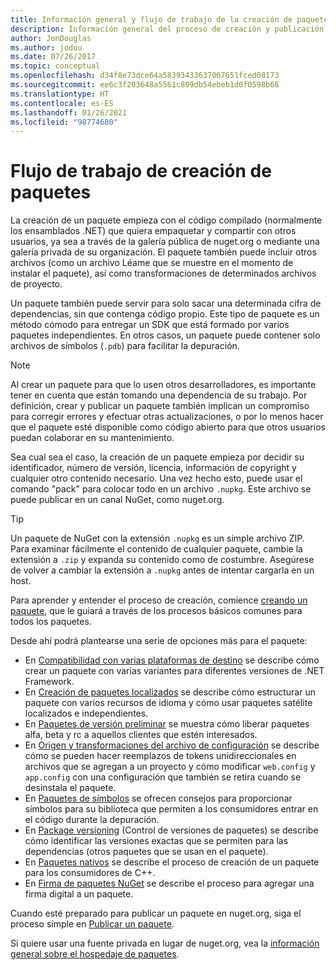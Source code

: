 ```yaml
---
title: Información general y flujo de trabajo de la creación de paquetes NuGet
description: Información general del proceso de creación y publicación de un paquete de NuGet, con vínculos a otras partes específicas del proceso.
author: JonDouglas
ms.author: jodou
ms.date: 07/26/2017
ms.topic: conceptual
ms.openlocfilehash: d34f8e73dce64a58393433637067651fced08173
ms.sourcegitcommit: ee6c3f203648a5561c809db54ebeb1d0f0598b68
ms.translationtype: HT
ms.contentlocale: es-ES
ms.lasthandoff: 01/26/2021
ms.locfileid: "98774680"
---
```

# <a name="package-creation-workflow"></a>Flujo de trabajo de creación de paquetes

La creación de un paquete empieza con el código compilado (normalmente los ensamblados .NET) que quiera empaquetar y compartir con otros usuarios, ya sea a través de la galería pública de nuget.org o mediante una galería privada de su organización. El paquete también puede incluir otros archivos (como un archivo Léame que se muestre en el momento de instalar el paquete), así como transformaciones de determinados archivos de proyecto.

Un paquete también puede servir para solo sacar una determinada cifra de dependencias, sin que contenga código propio. Este tipo de paquete es un método cómodo para entregar un SDK que está formado por varios paquetes independientes. En otros casos, un paquete puede contener solo archivos de símbolos (`.pdb`) para facilitar la depuración.

> [!Note]
> Al crear un paquete para que lo usen otros desarrolladores, es importante tener en cuenta que están tomando una dependencia de su trabajo. Por definición, crear y publicar un paquete también implican un compromiso para corregir errores y efectuar otras actualizaciones, o por lo menos hacer que el paquete esté disponible como código abierto para que otros usuarios puedan colaborar en su mantenimiento.

Sea cual sea el caso, la creación de un paquete empieza por decidir su identificador, número de versión, licencia, información de copyright y cualquier otro contenido necesario. Una vez hecho esto, puede usar el comando "pack" para colocar todo en un archivo `.nupkg`. Este archivo se puede publicar en un canal NuGet, como nuget.org.

> [!Tip]
> Un paquete de NuGet con la extensión `.nupkg` es un simple archivo ZIP. Para examinar fácilmente el contenido de cualquier paquete, cambie la extensión a `.zip` y expanda su contenido como de costumbre. Asegúrese de volver a cambiar la extensión a `.nupkg` antes de intentar cargarla en un host.

Para aprender y entender el proceso de creación, comience [creando un paquete](../create-packages/creating-a-package.md), que le guiará a través de los procesos básicos comunes para todos los paquetes.

Desde ahí podrá plantearse una serie de opciones más para el paquete:

- En [Compatibilidad con varias plataformas de destino](../create-packages/supporting-multiple-target-frameworks.md) se describe cómo crear un paquete con varias variantes para diferentes versiones de .NET Framework.
- En [Creación de paquetes localizados](../create-packages/creating-localized-packages.md) se describe cómo estructurar un paquete con varios recursos de idioma y cómo usar paquetes satélite localizados e independientes.
- En [Paquetes de versión preliminar](../create-packages/prerelease-packages.md) se muestra cómo liberar paquetes alfa, beta y rc a aquellos clientes que estén interesados.
- En [Origen y transformaciones del archivo de configuración](../create-packages/source-and-config-file-transformations.md) se describe cómo se pueden hacer reemplazos de tokens unidireccionales en archivos que se agregan a un proyecto y cómo modificar `web.config` y `app.config` con una configuración que también se retira cuando se desinstala el paquete.
- En [Paquetes de símbolos](../create-packages/symbol-packages-snupkg.md) se ofrecen consejos para proporcionar símbolos para su biblioteca que permiten a los consumidores entrar en el código durante la depuración.
- En [Package versioning](../concepts/package-versioning.md) (Control de versiones de paquetes) se describe cómo identificar las versiones exactas que se permiten para las dependencias (otros paquetes que se usan en el paquete).
- En [Paquetes nativos](../guides/native-packages.md) se describe el proceso de creación de un paquete para los consumidores de C++.
- En [Firma de paquetes NuGet](../create-packages/sign-a-package.md) se describe el proceso para agregar una firma digital a un paquete.

Cuando esté preparado para publicar un paquete en nuget.org, siga el proceso simple en [Publicar un paquete](../nuget-org/publish-a-package.md).

Si quiere usar una fuente privada en lugar de nuget.org, vea la [información general sobre el hospedaje de paquetes](../hosting-packages/overview.md).
